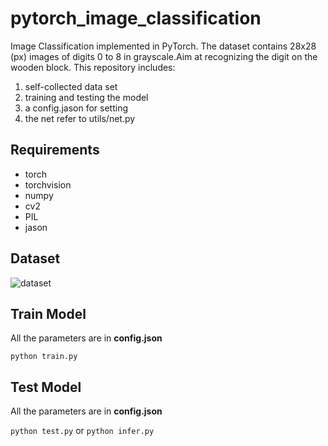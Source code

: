 # pytorch_image_classification
Image Classification implemented in PyTorch.
The dataset contains 28x28 (px) images of digits 0 to 8 in grayscale.Aim at recognizing the digit on the wooden block.
This repository includes:
1. self-collected data set
2. training and testing the model
3. a config.jason for setting
4. the net refer to utils/net.py
## Requirements
- torch
- torchvision
- numpy
- cv2
- PIL
- jason
## Dataset
![dataset](https://i.imgur.com/Gual5EB.png)

## Train Model
All the parameters are in **config.json**

```python train.py```
## Test Model
All the parameters are in **config.json**

```python test.py```
or
```python infer.py```
